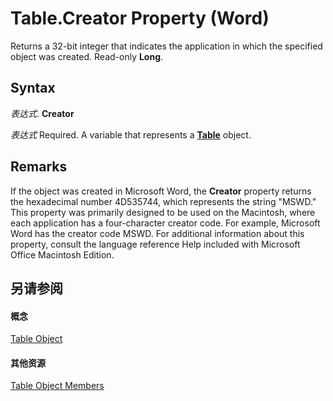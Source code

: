 
# Table.Creator Property (Word)

Returns a 32-bit integer that indicates the application in which the specified object was created. Read-only  **Long**.


## Syntax

 _表达式_. **Creator**

 _表达式_ Required. A variable that represents a **[Table](996b58dd-ebc6-ee30-5bfe-c5e51a0f71d6.md)** object.


## Remarks

If the object was created in Microsoft Word, the  **Creator** property returns the hexadecimal number 4D535744, which represents the string "MSWD." This property was primarily designed to be used on the Macintosh, where each application has a four-character creator code. For example, Microsoft Word has the creator code MSWD. For additional information about this property, consult the language reference Help included with Microsoft Office Macintosh Edition.


## 另请参阅


#### 概念


[Table Object](996b58dd-ebc6-ee30-5bfe-c5e51a0f71d6.md)
#### 其他资源


[Table Object Members](http://msdn.microsoft.com/library/5367ee92-b5a3-92c7-787b-46a302586a0d%28Office.15%29.aspx)